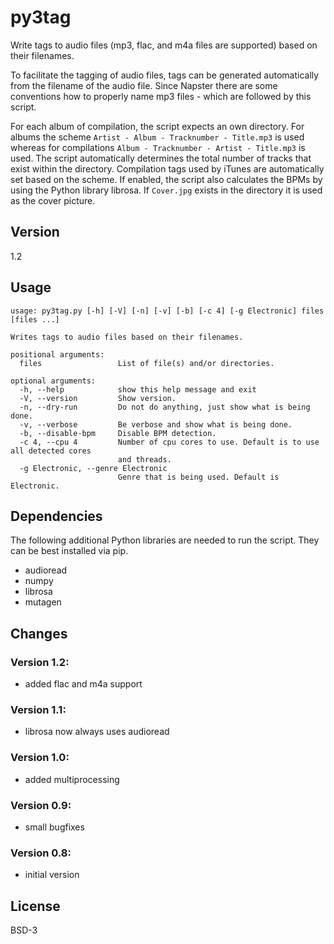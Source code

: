 # py3tag
Write tags to audio files (mp3, flac, and m4a files are supported) based on their filenames.

To facilitate the tagging of audio files, tags can be generated automatically from the filename of the audio file. Since Napster there are some conventions how to properly name mp3 files - which are followed by this script.

For each album of compilation, the script expects an own directory. For albums the scheme `Artist - Album - Tracknumber - Title.mp3` is used whereas for compilations `Album - Tracknumber - Artist - Title.mp3` is used. The script automatically determines the total number of tracks that exist within the directory. Compilation tags used by iTunes are automatically set based on the scheme. If enabled, the script also calculates the BPMs by using the Python library librosa. If `Cover.jpg` exists in the directory it is used as the cover picture.

## Version
1.2

## Usage

```
usage: py3tag.py [-h] [-V] [-n] [-v] [-b] [-c 4] [-g Electronic] files [files ...]

Writes tags to audio files based on their filenames.

positional arguments:
  files                 List of file(s) and/or directories.

optional arguments:
  -h, --help            show this help message and exit
  -V, --version         Show version.
  -n, --dry-run         Do not do anything, just show what is being done.
  -v, --verbose         Be verbose and show what is being done.
  -b, --disable-bpm     Disable BPM detection.
  -c 4, --cpu 4         Number of cpu cores to use. Default is to use all detected cores
                        and threads.
  -g Electronic, --genre Electronic
                        Genre that is being used. Default is Electronic.
```

## Dependencies
The following additional Python libraries are needed to run the script. They can be best installed via pip.

* audioread
* numpy
* librosa
* mutagen

## Changes

### Version 1.2:
- added flac and m4a support

### Version 1.1:
- librosa now always uses audioread

### Version 1.0:
- added multiprocessing

### Version 0.9:
- small bugfixes

### Version 0.8:
- initial version

## License
BSD-3
